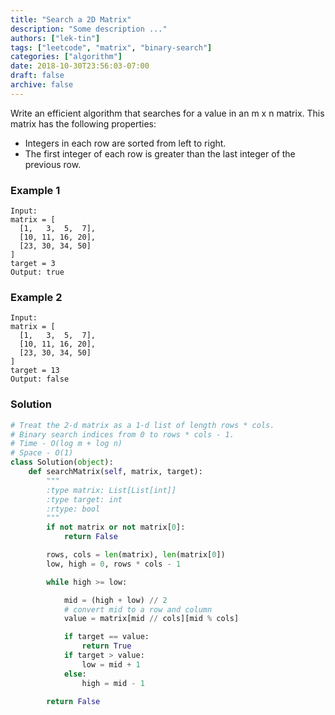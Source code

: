 ```yaml
---
title: "Search a 2D Matrix"
description: "Some description ..."
authors: ["lek-tin"]
tags: ["leetcode", "matrix", "binary-search"]
categories: ["algorithm"]
date: 2018-10-30T23:56:03-07:00
draft: false
archive: false
---
```

Write an efficient algorithm that searches for a value in an m x n matrix. This matrix has the following properties:
- Integers in each row are sorted from left to right.
- The first integer of each row is greater than the last integer of the previous row.
### Example 1
```
Input:
matrix = [
  [1,   3,  5,  7],
  [10, 11, 16, 20],
  [23, 30, 34, 50]
]
target = 3
Output: true
```
### Example 2
```
Input:
matrix = [
  [1,   3,  5,  7],
  [10, 11, 16, 20],
  [23, 30, 34, 50]
]
target = 13
Output: false
```
### Solution
```python
# Treat the 2-d matrix as a 1-d list of length rows * cols.
# Binary search indices from 0 to rows * cols - 1.
# Time - O(log m + log n)
# Space - O(1)
class Solution(object):
    def searchMatrix(self, matrix, target):
        """
        :type matrix: List[List[int]]
        :type target: int
        :rtype: bool
        """
        if not matrix or not matrix[0]:
            return False

        rows, cols = len(matrix), len(matrix[0])
        low, high = 0, rows * cols - 1

        while high >= low:

            mid = (high + low) // 2
            # convert mid to a row and column
            value = matrix[mid // cols][mid % cols]

            if target == value:
                return True
            if target > value:
                low = mid + 1
            else:
                high = mid - 1

        return False
```